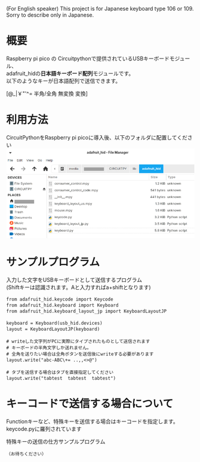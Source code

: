 (For English speaker)
This project is for Japanese keyboard type 106 or 109.
Sorry to describe only in Japanese.

# 概要
Raspberry pi pico の Circuitpythonで提供されているUSBキーボードモジュール、  
adafruit_hidの**日本語キーボード配列**モジュールです。  
以下のようなキーが日本語配列で送信できます。

[@_\|￥"'^= 半角/全角 無変換 変換]

# 利用方法
CircuitPythonをRaspberry pi picoに導入後、以下のフォルダに配置してください
![/xxx/xxx/Circuitpython/lib/adafruit_hid/](folder.png)

# サンプルプログラム
入力した文字をUSBキーボードとして送信するプログラム  
(Shiftキーは認識されます。Aと入力すればa+shiftとなります)
```
from adafruit_hid.keycode import Keycode
from adafruit_hid.keyboard import Keyboard
from adafruit_hid.keyboard_layout_jp import KeyboardLayoutJP

keyboard = Keyboard(usb_hid.devices)
layout = KeyboardLayoutJP(keyboard)

# writeした文字列がPCに実際にタイプされたものとして送信されます
# キーボードの半角文字しか送れません。
# 全角を送りたい場合は全角ボタンを送信後にwriteする必要があります
layout.write("abc-ABC\+= ..,,<>@")

# タブを送信する場合はタブを直接指定してください
layout.write("tabtest  tabtest  tabtest")
```
 
# キーコードで送信する場合について
Functionキーなど、特殊キーを送信する場合はキーコードを指定します。
keycode.pyに羅列されています


特殊キーの送信の仕方サンプルプログラム
```
（お待ちください）
```

